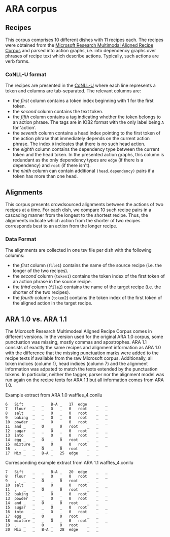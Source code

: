 # ARA corpus

## Recipes

This corpus comprises 10 different dishes with 11 recipes each. The recipes were obtained from the [Microsoft Research Multimodal Aligned Recipe Corpus](https://github.com/microsoft/multimodal-aligned-recipe-corpus) and parsed into action graphs, i.e. into dependency graphs over phrases of recipe text which describe actions. Typically, such actions are verb forms. 

### CoNLL-U format

The recipes are presented in the [CoNLL-U](https://universaldependencies.org/format.html) where each line represents a token and columns are tab-separated. The relevant columns are:
- the *first* column contains a token index beginning with 1 for the first token.
- the *second* column contains the text token.
- the *fifth* column contains a tag indicating whether the token belongs to an action phrase. The tags are in IOB2 format with the only label being `A` for 'action'.
- the *seventh* column contains a head index pointing to the first token of the action phrase that immediately depends on the current action phrase. The index `0` indicates that there is no such head action.
- the *eighth* column contains the dependency type between the current token and the head token. In the presented action graphs, this column is redundant as the only dependency types are `edge` (if there is a dependency) and `root` (if there isn't).
- the *ninth* column can contain additional `(head,dependency)` pairs if a token has more than one head.

## Alignments

This corpus presents crowdsourced alignments between the actions of two recipes at a time. For each dish, we compare 10 such recipe pairs in a cascading manner from the longest to the shortest recipe. Thus, the alignments indicate which action from the shorter of two recipes corresponds best to an action from the longer recipe.

### Data Format

The alignments are collected in one tsv file per dish with the following columns:
- the *first* column (`file1`) contains the name of the source recipe (i.e. the longer of the two recipes).
- the *second* column (`token1`) contains the token index of the first token of an action phrase in the source recipe.
- the *third* column (`file2`) contains the name of the target recipe (i.e. the shorter of the two recipes).
- the *fourth* column (`token2`) contains the token index of the first token of the aligned action in the target recipe.

## ARA 1.0 vs. ARA 1.1

The Microsoft Research Multimodeal Aligned Recipe Corpus comes in different versions. In the version used for the original ARA 1.0 corpus, some punctuation was missing, mostly commas and apostrophes. ARA 1.1 consists of exactly the same recipes and alignment information as ARA 1.0 with the difference that the missing punctuation marks were added to the recipe texts if available from the raw Microsoft corpus. Additionally, all token indices (column 1), head indices (column 7) and the alignment information was adpated to match the texts extended by the punctuation tokens. In particular, neither the tagger, parser nor the alignment model was run again on the recipe texts for ARA 1.1 but all information comes from ARA 1.0. 

Example extract from ARA 1.0 waffles_4.conllu 
```
6	Sift	_	_	B-A	_	17	edge	_	_
7	flour	_	_	O	_	0	root	_	_
8	salt	_	_	O	_	0	root	_	_
9	baking	_	_	O	_	0	root	_	_
10	powder	_	_	O	_	0	root	_	_
11	and	_	_	O	_	0	root	_	_
12	sugar	_	_	O	_	0	root	_	_
13	into	_	_	O	_	0	root	_	_
14	egg	_	_	O	_	0	root	_	_
15	mixture	_	_	O	_	0	root	_	_
16	.	_	_	O	_	0	root	_	_
17	Mix	_	_	B-A	_	25	edge	_	_
```

Corresponding example extract from ARA 1.1 waffles_4.conllu
```
7	Sift	_	_	B-A	_	20	edge	_	_
8	flour	_	_	O	_	0	root	_	_
9	,	_	_	O	_	0	root	_	_
10	salt	_	_	O	_	0	root	_	_
11	,	_	_	O	_	0	root	_	_
12	baking	_	_	O	_	0	root	_	_
13	powder	_	_	O	_	0	root	_	_
14	and	_	_	O	_	0	root	_	_
15	sugar	_	_	O	_	0	root	_	_
16	into	_	_	O	_	0	root	_	_
17	egg	_	_	O	_	0	root	_	_
18	mixture	_	_	O	_	0	root	_	_
19	.	_	_	O	_	0	root	_	_
20	Mix	_	_	B-A	_	28	edge	_	_
```

